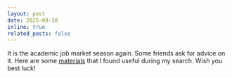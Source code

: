```yaml
---
layout: post
date: 2025-09-30 
inline: true
related_posts: false
---
```


It is the academic job market season again. Some friends ask for advice on it. Here are some [materials](/gems/jobmarket/) that I found useful during my search. Wish you best luck!


